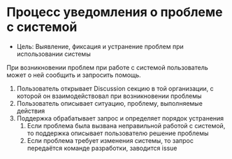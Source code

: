 # Процесс уведомления о проблеме с системой

- Цель: Выявление, фиксация и устранение проблем при использовании системы

При возникновении проблем при работе с системой пользователь может о ней сообщить и запросить помощь.

1. Пользователь открывает Discussion секцию в той организации, с которой он взаимодействовал при возникновении проблемы
2. Пользователь описывает ситуацию, проблему, выполняемые действия
3. Поддержка обрабатывает запрос и определяет порядок устранения
    1. Если проблема была вызвана неправильной работой с системой, то поддержка описывает пользователю решение проблемы
    2. Если проблема требует изменения системы, то запрос передаётся команде разработки, заводится issue